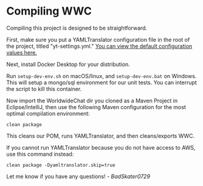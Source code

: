 # Compiling WWC

Compiling this project is designed to be straightforward. 

First, make sure you put a YAMLTranslator configuration file in the root of the project, titled "yt-settings.yml."
[You can view the default configuration values here.](https://github.com/BadSkater0729/YAMLTranslator/blob/main/src/main/resources/yt-settings.yml)

Next, install Docker Desktop for your distribution.

Run <code>setup-dev-env.sh</code> on macOS/linux, and <code>setup-dev-env.bat</code> on Windows. 
This will setup a mongo/sql environment for our unit tests. You can interrupt the script to kill this container.

Now import the WorldwideChat dir you cloned as a Maven Project in Eclipse/IntelliJ, then use the following Maven configuration for the most optimal compilation environment:

<code>clean package</code>

This cleans our POM, runs YAMLTranslator, and then cleans/exports WWC.

If you cannot run YAMLTranslator because you do not have access to AWS, use this command instead:

<code>clean package -Dyamltranslator.skip=true</code>

Let me know if you have any questions!
_- BadSkater0729_
